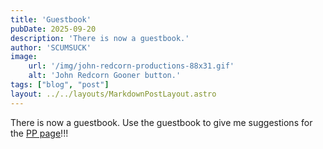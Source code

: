 ```yaml
---
title: 'Guestbook'
pubDate: 2025-09-20
description: 'There is now a guestbook.'
author: 'SCUMSUCK'
image:
    url: '/img/john-redcorn-productions-88x31.gif'
    alt: 'John Redcorn Gooner button.'
tags: ["blog", "post"]
layout: ../../layouts/MarkdownPostLayout.astro
---
```

There is now a guestbook.  Use the guestbook to give me suggestions for the [PP page](/PP)!!!